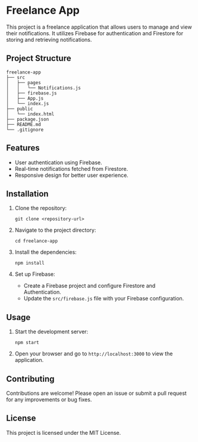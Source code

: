 # Freelance App

This project is a freelance application that allows users to manage and view their notifications. It utilizes Firebase for authentication and Firestore for storing and retrieving notifications.

## Project Structure

```
freelance-app
├── src
│   ├── pages
│   │   └── Notifications.js
│   ├── firebase.js
│   ├── App.js
│   └── index.js
├── public
│   └── index.html
├── package.json
├── README.md
└── .gitignore
```

## Features

- User authentication using Firebase.
- Real-time notifications fetched from Firestore.
- Responsive design for better user experience.

## Installation

1. Clone the repository:
   ```
   git clone <repository-url>
   ```

2. Navigate to the project directory:
   ```
   cd freelance-app
   ```

3. Install the dependencies:
   ```
   npm install
   ```

4. Set up Firebase:
   - Create a Firebase project and configure Firestore and Authentication.
   - Update the `src/firebase.js` file with your Firebase configuration.

## Usage

1. Start the development server:
   ```
   npm start
   ```

2. Open your browser and go to `http://localhost:3000` to view the application.

## Contributing

Contributions are welcome! Please open an issue or submit a pull request for any improvements or bug fixes.

## License

This project is licensed under the MIT License.